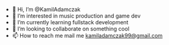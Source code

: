 - 👋 Hi, I’m @KamilAdamczak
- 👀 I’m interested in music production and game dev
- 🌱 I’m currently learning fullstack development
- 💞️ I’m looking to collaborate on something cool
- 📫 How to reach me mail me kamiladamczak99@gmail.com

<!---
KamilAdamczak/KamilAdamczak is a ✨ special ✨ repository because its `README.md` (this file) appears on your GitHub profile.
You can click the Preview link to take a look at your changes.
--->
